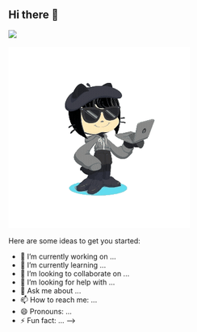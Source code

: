 ## Hi there 👋

![]([https://github.com/SaumyaSingh-29/SaumyaSingh-29/blob/main/octocat-revolving.gif](https://github.com/SaumyaSingh-29/SaumyaSingh-29/assets/171537697/0c1c8fe2-6c75-46e8-870f-1162fb74efa5))





![](https://github.com/SaumyaSingh-29/SaumyaSingh-29/blob/main/octocat-revolving.gif)


Here are some ideas to get you started:

- 🔭 I’m currently working on ...
- 🌱 I’m currently learning ...
- 👯 I’m looking to collaborate on ...
- 🤔 I’m looking for help with ...
- 💬 Ask me about ...
- 📫 How to reach me: ...
- 😄 Pronouns: ...
- ⚡ Fun fact: ...
-->
